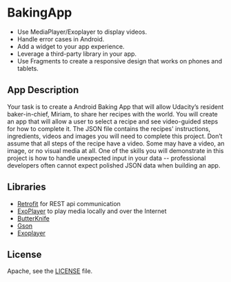 # BakingApp

* Use MediaPlayer/Exoplayer to display videos.
* Handle error cases in Android.
* Add a widget to your app experience.
* Leverage a third-party library in your app.
* Use Fragments to create a responsive design that works on phones and tablets.

## App Description
Your task is to create a Android Baking App that will allow Udacity’s resident baker-in-chief, Miriam, to share her recipes with the world. You will create an app that will allow a user to select a recipe and see video-guided steps for how to complete it.
The JSON file contains the recipes' instructions, ingredients, videos and images you will need to complete this project. Don’t assume that all steps of the recipe have a video. Some may have a video, an image, or no visual media at all.
One of the skills you will demonstrate in this project is how to handle unexpected input in your data -- professional developers often cannot expect polished JSON data when building an app.

## Libraries
- [Retrofit](http://square.github.io/retrofit/) for REST api communication
- [ExoPlayer](https://github.com/google/ExoPlayer) to play media locally and over the Internet
- [ButterKnife](http://jakewharton.github.io/butterknife/)
- [Gson](https://github.com/google/gson)
- [Exoplayer](https://google.github.io/ExoPlayer/)

## License
Apache, see the [LICENSE](LICENSE) file.
